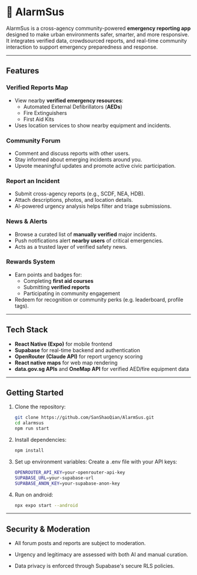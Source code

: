 # 🚨 AlarmSus

AlarmSus is a cross-agency community-powered **emergency reporting app** designed to make urban environments safer, smarter, and more responsive. It integrates verified data, crowdsourced reports, and real-time community interaction to support emergency preparedness and response.

---

## Features

### Verified Reports Map
- View nearby **verified emergency resources**:
  - Automated External Defibrillators (**AEDs**)
  - Fire Extinguishers
  - First Aid Kits
- Uses location services to show nearby equipment and incidents.

### Community Forum
- Comment and discuss reports with other users.
- Stay informed about emerging incidents around you.
- Upvote meaningful updates and promote active civic participation.

### Report an Incident
- Submit cross-agency reports (e.g., SCDF, NEA, HDB).
- Attach descriptions, photos, and location details.
- AI-powered urgency analysis helps filter and triage submissions.

### News & Alerts
- Browse a curated list of **manually verified** major incidents.
- Push notifications alert **nearby users** of critical emergencies.
- Acts as a trusted layer of verified safety news.

### Rewards System
- Earn points and badges for:
  - Completing **first aid courses**
  - Submitting **verified reports**
  - Participating in community engagement
- Redeem for recognition or community perks (e.g. leaderboard, profile tags).

---

## Tech Stack

- **React Native (Expo)** for mobile frontend
- **Supabase** for real-time backend and authentication
- **OpenRouter (Claude API)** for report urgency scoring
- **React native maps** for web map rendering
- **data.gov.sg APIs** and **OneMap API** for verified AED/fire equipment data

---

## Getting Started

1. Clone the repository:
   ```bash
   git clone https://github.com/SanShaoQian/AlarmSus.git
   cd alarmsus
   npm run start
   ```
2. Install dependencies:
    ```bash
    npm install
    ```

3. Set up environment variables:
    Create a .env file with your API keys:
    ```bash
    OPENROUTER_API_KEY=your-openrouter-api-key
    SUPABASE_URL=your-supabase-url
    SUPABASE_ANON_KEY=your-supabase-anon-key
    ```

4. Run on android:
    ```bash
    npx expo start --android
    ```
    
---

## Security & Moderation

- All forum posts and reports are subject to moderation.

- Urgency and legitimacy are assessed with both AI and manual curation.

- Data privacy is enforced through Supabase's secure RLS policies.


